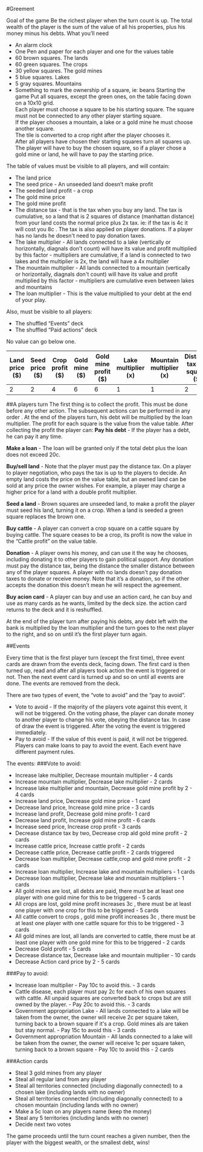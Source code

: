 #Greement

Goal of the game
Be the richest player when the turn count is up. The total wealth of the player is the sum of the value of all his 
properties, plus his money minus his debts.
What you’ll need
- An alarm clock
- One Pen and paper for each player and one for the values table
- 60 brown squares. The lands
- 60 green squares. The crops
- 30 yellow squares. The gold mines
- 5 blue squares. Lakes
- 5 gray squares. Mountains
- Something to mark the ownership of a square, ie: beans
Starting the game
Put all squares, except the green ones, on the table facing down on a 10x10 grid.   
Each player must choose a square to be his starting square. The square must not be connected to any other 
player starting square.  
If the player chooses a mountain, a lake or a gold mine he must choose another square.  
The tile is converted to a crop right after the player chooses it.  
After all players have chosen their starting squares turn all squares up. The player will have to buy 
the chosen square, so if a player chose a gold mine or land, he will have to pay the starting price.   


The table of values must be visible to all players, and will contain:
- The land price
- The seed price - An unseeded land doesn’t make profit
- The seeded land profit - a crop
- The gold mine price
- The gold mine profit 
- The distance tax -   that is the tax when you buy any land. The tax is cumulative, so a land that 
is 2 squares of distance (manhattan distance) from your land costs the normal price plus 2x tax. ie: 
if the tax is 4c it will cost you 8c . The tax is also applied on player donations. If a player has no lands he doesn't need to pay donation taxes.  
- The lake multiplier  - All lands connected to a lake (vertically or horizontally, diagnals don't count) 
will have its value and profit multiplied by this factor - multipliers are cumulative, 
if a land is connected to two lakes and the multiplier is 2x, the land will have a 4x multiplier
- The mountain multiplier - All lands connected to a mountain (vertically or horizontally, diagnals 
don't count) will have its value and profit multiplied by this factor - multipliers are 
cumulative even between lakes and mountains
- The loan multiplier - This is the value multiplied to your debt at the end of your play.

Also, must be visible to all players:
- The shuffled “Events” deck
- The shuffled “Paid actions” deck

No value can go below one.

|Land price ($)|Seed price ($)|Crop profit ($)|Gold mine ($)|Gold mine profit ($)|Lake multiplier (x)|Mountain multiplier (x)|Distance tax(per square) ($)|Loan multiplier (x)|Cattle price ($)|Cattle profit ($)|Action card ($)|
|--------------|--------------|---------------|-------------|--------------------|-------------------|-----------------------|----------------------------|-------------------|----------------|-----------------|---------------|
|2             |2             |4              |6            |6                   |1                  |1                      |2                           |2                  |8               |8                |15             |

##A players turn
The first thing is to collect the profit. This must be done before any 
other action. The subsequent
actions can be performed in any order . At the end of the players turn, his debt will be multiplied by 
the loan multiplier.
The profit for each square is the value from the value table. 
After collecting the profit the player can:
**Pay his debt** - If the player has a debt, he can pay it any time.  

**Make a loan** - The loan will be granted only if the total debt plus the loan does not exceed 20c.  

**Buy/sell land** - Note that the player must pay the distance tax. 
On a player to player negotiation, who pays the tax is up to the players to decide. An empty land costs 
the price on the value table, 
but an owned land can be sold at any price the owner wishes. For example, a player may charge a higher 
price for a land with a double profit multiplier.  

**Seed a land** - Brown squares are unseeded land, to make a profit the player must seed his land, turning 
it on a crop. When a land is seeded a green square replaces the brown one.  

**Buy cattle** - A player can convert a crop square on a cattle square by buying cattle. The square ceases to 
be a crop, its profit is now the value in the “Cattle profit” on the value table.  

**Donation** - A player owns his money, and can use it the way he chooses, including donating it to other 
players to gain political support. Any donation must pay the 
distance tax, being the distance the smaller distance between any of the player squares. A player with no lands doesn't pay donation taxes to donate or receive money. Note that it’s a donation, so if the other accepts the donation this doesn’t mean he will respect the agreement.  

**Buy acion card** - A player can buy and use an action card, he can buy and use as many cards as he wants, 
limited by the deck size.  the action card returns to the deck and it is reshuffled.

At the end of the player turn after paying his debts, any debt left with the bank is multiplied by the loan 
multiplier and the turn goes to the next player to the right, and so on until it’s the first player turn again.

##Events

Every time that is the first player turn (except the first time), three event cards are drawn from the 
events deck, facing down. The first card is then turned up, 
read and after all players took action the event is triggered or not. Then the next event card is turned 
up and so on until all events are done. 
The events are removed from the deck.    

There are two types of event, the “vote to avoid” and the “pay to avoid”.
- Vote to avoid - If the majority of the players vote against this event, it will not be triggered. On the 
voting phase, the player can donate money to another 
player to change his vote, obeying the distance tax. In case of draw the event is triggered. After the 
voting the event is triggered immediately.
- Pay to avoid - If the value of this event is paid, it will not be triggered. Players can make loans to 
pay to avoid the event. Each event have different payment rules.

The events:
###Vote to avoid:
- Increase lake multiplier, Decrease mountain multiplier - 4 cards
- Increase mountain multiplier, Decrease lake multiplier  - 2 cards
- Increase lake multiplier and mountain, Decrease gold mine profit by 2 - 4 cards
- Increase land price, Decrease gold mine price - 1 card
- Decrease land price, Increase gold mine price - 3 cards
- Increase land profit, Decrease gold mine profit- 1 card
- Decrease land profit, Increase gold mine profit - 6 cards
- Increase seed price, Increase crop profit - 3 cards
- Decrease distance tax by two, Decrease crop ald gold mine profit - 2 cards
- Increase cattle price, Increase cattle profit - 2 cards
- Decrease cattle price, Decrease cattle profit - 2 cards triggered
- Decrease loan multiplier, Decrease cattle,crop and gold mine profit - 2 cards
- Increase loan multiplier, Increase lake and mountain multipliers - 1 cards
- Decrease loan multiplier, Decrease lake and mountain multipliers - 1 cards
- All gold mines are lost, all debts are paid, there must be at least one player with one gold mine for 
this to be triggered - 5 cards
- All crops are lost, gold mine profit increases 3c , there must be at least one player with one crop for 
this to be triggered - 5 cards
- All cattle convert to crops , gold mine profit increases 3c , there must be at least one player with one 
cattle square for this to be triggered - 3 cards
- All gold mines are lost, all lands are converted to cattle, there must be at least one player with one 
gold mine for this to be triggered - 2 cards
- Decrease Gold profit - 5 cards
- Decrease distance tax, Decrease lake and mountain multiplier - 10  cards
- Decrease Action card price by 2 - 5 cards

###Pay to avoid:
- Increase loan multiplier - Pay 10c to avoid this. - 3 cards
- Cattle disease, each player must pay 2c for each of his own squares with cattle. All unpaid squares are 
converted back to crops but are still owned by the player. - Pay 20c to avoid this. - 3 cards
- Government appropriation Lake - All lands connected to a lake will be taken from the owner, the owner 
will receive 2c per square taken, turning back to a 
brown square if it's a crop. Gold mines als are taken but stay normal. - Pay 15c to avoid 
this - 3 cards
- Government appropriation Mountain - All lands connected to a lake will be taken from the owner, the 
owner will receive 1c per square taken, turning back to a 
brown square - Pay 10c to avoid this - 2 cards

###Action cards
- Steal 3 gold mines from any player
- Steal all regular land from any player
- Steal all territories connected (including diagonally connected) to a chosen lake (including lands with no owner)
- Steal all territories connected (including diagonally connected) to a chosen mountain (including lands with no owner)
- Make a 5c loan on any players name (keep the money)
- Steal any 5 territories (including lands with no owner)
- Decide next two votes

The game proceeds until the turn count reaches a given number, then the player with the biggest wealth, or the smallest debt, wins!
